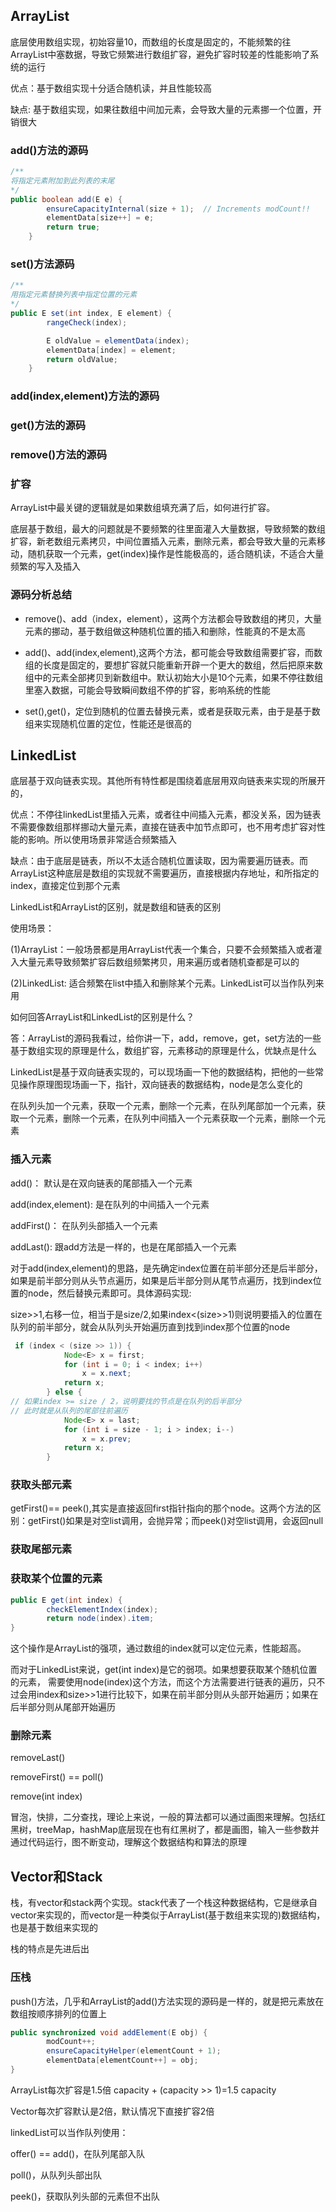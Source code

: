 ## ArrayList

底层使用数组实现，初始容量10，而数组的长度是固定的，不能频繁的往ArrayList中塞数据，导致它频繁进行数组扩容，避免扩容时较差的性能影响了系统的运行



优点：基于数组实现十分适合随机读，并且性能较高

缺点: 基于数组实现，如果往数组中间加元素，会导致大量的元素挪一个位置，开销很大

### add()方法的源码

```java
/**
将指定元素附加到此列表的末尾
*/
public boolean add(E e) {
        ensureCapacityInternal(size + 1);  // Increments modCount!!
        elementData[size++] = e;
        return true;
    }
```

### set()方法源码

```java
/**
用指定元素替换列表中指定位置的元素
*/
public E set(int index, E element) {
        rangeCheck(index);

        E oldValue = elementData(index);
        elementData[index] = element;
        return oldValue;
    }
```



### add(index,element)方法的源码





### get()方法的源码





### remove()方法的源码





### 扩容

ArrayList中最关键的逻辑就是如果数组填充满了后，如何进行扩容。







底层基于数组，最大的问题就是不要频繁的往里面灌入大量数据，导致频繁的数组扩容，新老数组元素拷贝，中间位置插入元素，删除元素，都会导致大量的元素移动，随机获取一个元素，get(index)操作是性能极高的，适合随机读，不适合大量频繁的写入及插入

### 源码分析总结

* remove()、add（index，element），这两个方法都会导致数组的拷贝，大量元素的挪动，基于数组做这种随机位置的插入和删除，性能真的不是太高

* add()、add(index,element),这两个方法，都可能会导致数组需要扩容，而数组的长度是固定的，要想扩容就只能重新开辟一个更大的数组，然后把原来数组中的元素全部拷贝到新数组中。默认初始大小是10个元素，如果不停往数组里塞入数据，可能会导致瞬间数组不停的扩容，影响系统的性能

* set(),get()，定位到随机的位置去替换元素，或者是获取元素，由于是基于数组来实现随机位置的定位，性能还是很高的

## LinkedList

底层基于双向链表实现。其他所有特性都是围绕着底层用双向链表来实现的所展开的，

优点：不停往linkedList里插入元素，或者往中间插入元素，都没关系，因为链表不需要像数组那样挪动大量元素，直接在链表中加节点即可，也不用考虑扩容对性能的影响。所以使用场景非常适合频繁插入

缺点：由于底层是链表，所以不太适合随机位置读取，因为需要遍历链表。而ArrayList这种底层是数组的实现就不需要遍历，直接根据内存地址，和所指定的index，直接定位到那个元素

LinkedList和ArrayList的区别，就是数组和链表的区别

使用场景：

(1)ArrayList：一般场景都是用ArrayList代表一个集合，只要不会频繁插入或者灌入大量元素导致频繁扩容后数组频繁拷贝，用来遍历或者随机查都是可以的

(2)LinkedList: 适合频繁在list中插入和删除某个元素。LinkedList可以当作队列来用

如何回答ArrayList和LinkedList的区别是什么？

答：ArrayList的源码我看过，给你讲一下，add，remove，get，set方法的一些基于数组实现的原理是什么，数组扩容，元素移动的原理是什么，优缺点是什么

LinkedList是基于双向链表实现的，可以现场画一下他的数据结构，把他的一些常见操作原理图现场画一下，指针，双向链表的数据结构，node是怎么变化的



在队列头加一个元素，获取一个元素，删除一个元素，在队列尾部加一个元素，获取一个元素，删除一个元素，在队列中间插入一个元素获取一个元素，删除一个元素

### 插入元素

add()： 默认是在双向链表的尾部插入一个元素

add(index,element): 是在队列的中间插入一个元素

addFirst()： 在队列头部插入一个元素

addLast(): 跟add方法是一样的，也是在尾部插入一个元素



对于add(index,element)的思路，是先确定index位置在前半部分还是后半部分，如果是前半部分则从头节点遍历，如果是后半部分则从尾节点遍历，找到index位置的node，然后替换元素即可。具体源码实现:

size>>1,右移一位，相当于是size/2,如果index<(size>>1)则说明要插入的位置在队列的前半部分，就会从队列头开始遍历直到找到index那个位置的node

```java
 if (index < (size >> 1)) {
            Node<E> x = first;
            for (int i = 0; i < index; i++)
                x = x.next;
            return x;
        } else {
// 如果index >= size / 2，说明要找的节点是在队列的后半部分
// 此时就是从队列的尾部往前遍历
            Node<E> x = last;
            for (int i = size - 1; i > index; i--)
                x = x.prev;
            return x;
        }
```







### 获取头部元素

getFirst()== peek(),其实是直接返回first指针指向的那个node。这两个方法的区别：getFirst()如果是对空list调用，会抛异常；而peek()对空list调用，会返回null

### 获取尾部元素

### 获取某个位置的元素

```java
public E get(int index) {
        checkElementIndex(index);
        return node(index).item;
}
```

这个操作是ArrayList的强项，通过数组的index就可以定位元素，性能超高。

而对于LinkedList来说，get(int index)是它的弱项。如果想要获取某个随机位置的元素， 需要使用node(index)这个方法，而这个方法需要进行链表的遍历，只不过会用index和size>>1进行比较下，如果在前半部分则从头部开始遍历；如果在后半部分则从尾部开始遍历

### 删除元素

removeLast()

removeFirst() == poll()

remove(int index)





冒泡，快排，二分查找，理论上来说，一般的算法都可以通过画图来理解。包括红黑树，treeMap，hashMap底层现在也有红黑树了，都是画图，输入一些参数并通过代码运行，图不断变动，理解这个数据结构和算法的原理

## Vector和Stack

栈，有vector和stack两个实现。stack代表了一个栈这种数据结构，它是继承自vector来实现的，而vector是一种类似于ArrayList(基于数组来实现的)数据结构，也是基于数组来实现的



栈的特点是先进后出

### 压栈

push()方法，几乎和ArrayList的add()方法实现的源码是一样的，就是把元素放在数组按顺序排列的位置上

```java
public synchronized void addElement(E obj) {
        modCount++;
        ensureCapacityHelper(elementCount + 1);
        elementData[elementCount++] = obj;
}
```

ArrayList每次扩容是1.5倍 capacity + (capacity >> 1)=1.5 capacity

Vector每次扩容默认是2倍，默认情况下直接扩容2倍







linkedList可以当作队列使用：

offer() == add()，在队列尾部入队

poll()，从队列头部出队

peek()，获取队列头部的元素但不出队



















